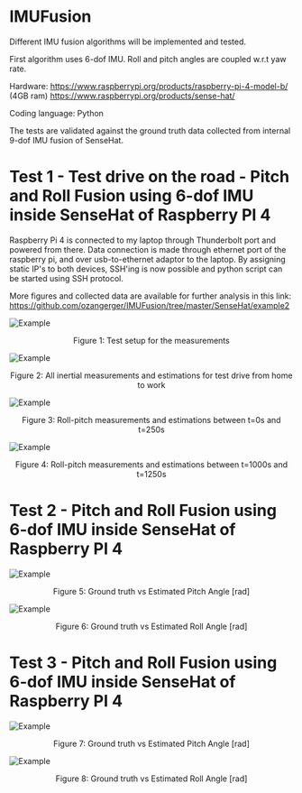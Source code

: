 # IMUFusion
 Different IMU fusion algorithms will be implemented and tested.
 
 First algorithm uses 6-dof IMU. Roll and pitch angles are coupled w.r.t yaw rate.

 Hardware:
 https://www.raspberrypi.org/products/raspberry-pi-4-model-b/ (4GB ram)
 https://www.raspberrypi.org/products/sense-hat/
 
 Coding language:
 Python
 
 The tests are validated against the ground truth data collected from internal 9-dof IMU fusion of SenseHat.
# Test 1 - Test drive on the road - Pitch and Roll Fusion using 6-dof IMU inside SenseHat of Raspberry PI 4
Raspberry Pi 4 is connected to my laptop through Thunderbolt port and powered from there. Data connection is made through ethernet port of the raspberry pi, and over usb-to-ethernet adaptor to the laptop. By assigning static IP's to both devices, SSH'ing is now possible and python script can be started using SSH protocol.

More figures and collected data are available for further analysis in this link: https://github.com/ozangerger/IMUFusion/tree/master/SenseHat/example2

![Example](/SenseHat/example2/setup.jpeg)
<p align="center">Figure 1: Test setup for the measurements</p>

![Example](/SenseHat/example2/IMU_data.png)
<p align="center">Figure 2: All inertial measurements and estimations for test drive from home to work </p>

![Example](/SenseHat/example2/IMU_data_t0_t250.png)
<p align="center">Figure 3: Roll-pitch measurements and estimations between t=0s and t=250s </p>

![Example](/SenseHat/example2/IMU_data_t1000_t1250.png)
<p align="center">Figure 4: Roll-pitch measurements and estimations between t=1000s and t=1250s </p>

# Test 2 - Pitch and Roll Fusion using 6-dof IMU inside SenseHat of Raspberry PI 4
![Example](/SenseHat/example1/imu_test_1_pitch.png)
<p align="center">Figure 5: Ground truth vs Estimated Pitch Angle [rad]</p>

![Example](/SenseHat/example1/imu_test_1_roll.png)
<p align="center">Figure 6: Ground truth vs Estimated Roll Angle [rad]</p>

# Test 3 - Pitch and Roll Fusion using 6-dof IMU inside SenseHat of Raspberry PI 4
![Example](/SenseHat/example1/imu_test_1_pitch.png)
<p align="center">Figure 7: Ground truth vs Estimated Pitch Angle [rad]</p>

![Example](/SenseHat/example1/imu_test_1_roll.png)
<p align="center">Figure 8: Ground truth vs Estimated Roll Angle [rad]</p>
